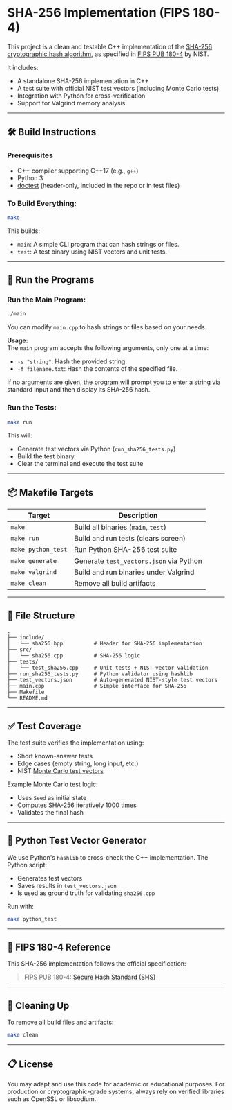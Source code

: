# SHA-256 Implementation (FIPS 180-4)

This project is a clean and testable C++ implementation of the [SHA-256 cryptographic hash algorithm](https://nvlpubs.nist.gov/nistpubs/FIPS/NIST.FIPS.180-4.pdf), as specified in [FIPS PUB 180-4](https://nvlpubs.nist.gov/nistpubs/FIPS/NIST.FIPS.180-4.pdf) by NIST.

It includes:
- A standalone SHA-256 implementation in C++
- A test suite with official NIST test vectors (including Monte Carlo tests)
- Integration with Python for cross-verification
- Support for Valgrind memory analysis

---

## 🛠️ Build Instructions

### Prerequisites
- C++ compiler supporting C++17 (e.g., `g++`)
- Python 3
- [doctest](https://github.com/doctest/doctest) (header-only, included in the repo or in test files)

### To Build Everything:
```bash
make
```

This builds:
- `main`: A simple CLI program that can hash strings or files.
- `test`: A test binary using NIST vectors and unit tests.

---

## 🚀 Run the Programs

### Run the Main Program:
```bash
./main
```

You can modify `main.cpp` to hash strings or files based on your needs.

**Usage:**  
The `main` program accepts the following arguments, only one at a time:
- `-s "string"`: Hash the provided string.
- `-f filename.txt`: Hash the contents of the specified file.

If no arguments are given, the program will prompt you to enter a string via standard input and then display its SHA-256 hash.

### Run the Tests:
```bash
make run
```

This will:
- Generate test vectors via Python (`run_sha256_tests.py`)
- Build the test binary
- Clear the terminal and execute the test suite

---

## 📦 Makefile Targets

| Target        | Description |
|---------------|-------------|
| `make`        | Build all binaries (`main`, `test`) |
| `make run`    | Build and run tests (clears screen) |
| `make python_test` | Run Python SHA-256 test suite |
| `make generate` | Generate `test_vectors.json` via Python |
| `make valgrind` | Build and run binaries under Valgrind |
| `make clean` | Remove all build artifacts |

---

## 📄 File Structure

```
.
├── include/
│   └── sha256.hpp          # Header for SHA-256 implementation
├── src/
│   └── sha256.cpp          # SHA-256 logic
├── tests/
│   └── test_sha256.cpp     # Unit tests + NIST vector validation
├── run_sha256_tests.py     # Python validator using hashlib
├── test_vectors.json       # Auto-generated NIST-style test vectors
├── main.cpp                # Simple interface for SHA-256
├── Makefile
└── README.md
```

---

## ✅ Test Coverage

The test suite verifies the implementation using:
- Short known-answer tests
- Edge cases (empty string, long input, etc.)
- NIST [Monte Carlo test vectors](https://csrc.nist.gov/projects/cryptographic-algorithm-validation-program/secure-hashing)

Example Monte Carlo test logic:
- Uses `Seed` as initial state
- Computes SHA-256 iteratively 1000 times
- Validates the final hash

---

## 🧪 Python Test Vector Generator

We use Python's `hashlib` to cross-check the C++ implementation. The Python script:
- Generates test vectors
- Saves results in `test_vectors.json`
- Is used as ground truth for validating `sha256.cpp`

Run with:
```bash
make python_test
```

---

## 🔐 FIPS 180-4 Reference

This SHA-256 implementation follows the official specification:

> FIPS PUB 180-4: [Secure Hash Standard (SHS)](https://nvlpubs.nist.gov/nistpubs/FIPS/NIST.FIPS.180-4.pdf)

---

## 🧹 Cleaning Up

To remove all build files and artifacts:
```bash
make clean
```

---

## 📋 License

You may adapt and use this code for academic or educational purposes. For production or cryptographic-grade systems, always rely on verified libraries such as OpenSSL or libsodium.